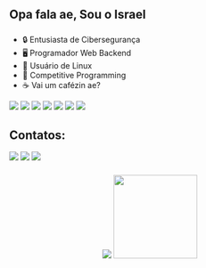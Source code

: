 <h2 align="left">Opa fala ae, Sou o Israel</h2>

###

- 🔒 Entusiasta de Cibersegurança
- 🖥️ Programador Web Backend
- 🐧 Usuário de Linux
- 🥇 Competitive Programming
- ☕ Vai um cafézin ae?

<div align="left">
  <img src="https://img.shields.io/badge/C-00599C?style=for-the-badge&logo=c&logoColor=white"/>
  <img src="https://img.shields.io/badge/C%2B%2B-00599C?style=for-the-badge&logo=c%2B%2B&logoColor=white"/>
  <img src = "https://img.shields.io/badge/Python-FFD43B?style=for-the-badge&logo=python&logoColor=blue"/>
  <img src="https://img.shields.io/badge/PHP-777BB4?style=for-the-badge&logo=php&logoColor=white" />
  <img src = "https://img.shields.io/badge/JavaScript-323330?style=for-the-badge&logo=javascript&logoColor=F7DF1E"/>
  <img src = "https://img.shields.io/badge/MySQL-005C84?style=for-the-badge&logo=mysql&logoColor=white"/>
  <img src = "https://img.shields.io/badge/Docker-2CA5E0?style=for-the-badge&logo=docker&logoColor=white"/>
</div>

## Contatos:

<div>
<a href="https://instagram.com/diego0x20" target="_blank"><img loading="lazy" src="https://img.shields.io/badge/-Instagram-%23E4405F?style=for-the-badge&logo=instagram&logoColor=white" target="_blank"></a>
<a href="mailto:diego444x@gmail.com"><img loading="lazy" src="https://img.shields.io/badge/Gmail-D14836?style=for-the-badge&logo=gmail&logoColor=white" target="_blank"></a>
<a href="https://linkedin.com/in/diego-francisco-200a94242"><img loading="lazy" src="https://img.shields.io/badge/LinkedIn-0077B5?style=for-the-badge&logo=linkedin&logoColor=white" target="_blank"></a>
</div>

###

<div align = "center">
  <img  src="https://cdn.betterttv.net/emote/5805580c3d506fea7ee357d6/3x">
  <img style = "width: 150px;" src = "https://media.tenor.com/n1AYVbwRmSgAAAAi/alien-alien-dance.gif"/>
</div>

###

<br clear="both">


###
